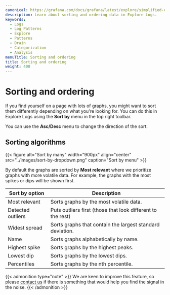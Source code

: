 ```yaml
---
canonical: https://grafana.com/docs/grafana/latest/explore/simplified-exploration/logs/ordering/
description: Learn about sorting and ordering data in Explore Logs.
keywords:
  - Logs
  - Log Patterns
  - Explore
  - Patterns
  - Drain
  - Categorization
  - Analysis
menuTitle: Sorting and ordering
title: Sorting and ordering
weight: 400
---
```


# Sorting and ordering

If you find yourself on a page with lots of graphs, you might want to sort them differently depending on what you're looking for. You can do this in Explore Logs using the **Sort by** menu in the top right toolbar.

You can use the **Asc/Desc** menu to change the direction of the sort.

## Sorting algorithms

{{< figure alt="Sort by many" width="900px" align="center" src="../images/sort-by-dropdown.png" caption="Sort by menu" >}}

By default the graphs are sorted by **Most relevant** where we prioritize graphs with more volatile data. For example, the graphs with the most spikes or dips will be shown first.

| Sort by option    | Description                                                 |
| ----------------- | ----------------------------------------------------------- |
| Most relevant     | Sorts graphs by the most volatile data.                     |
| Detected outliers | Puts outliers first (those that look different to the rest) |
| Widest spread     | Sorts graphs that contain the largest standard deviation.   |
| Name              | Sorts graphs alphabetically by name.                        |
| Highest spike     | Sorts graphs by the highest peaks.                          |
| Lowest dip        | Sorts graphs by the lowest dips.                            |
| Percentiles       | Sorts graphs by the nth percentile.                         |

{{< admonition type="note" >}}
We are keen to improve this feature, so please [contact us](https://forms.gle/1sYWCTPvD72T1dPH9) if there is something that would help you find the signal in the noise.
{{< /admonition >}}

